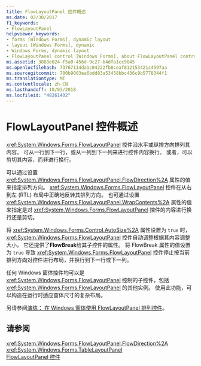 ```yaml
---
title: FlowLayoutPanel 控件概述
ms.date: 03/30/2017
f1_keywords:
- FlowLayoutPanel
helpviewer_keywords:
- forms [Windows Forms], dynamic layout
- layout [Windows Forms], dynamic
- Windows Forms, dynamic layout
- FlowLayoutPanel control [Windows Forms], about FlowLayoutPanel control
ms.assetid: 3883e024-f5a0-456d-9c27-b4dfa1cc9045
ms.openlocfilehash: 73767114da1c04222fb8ceaf812153421c4597aa
ms.sourcegitcommit: 700b9003ea6bdd83a53458bbc436c9b5778344f1
ms.translationtype: MT
ms.contentlocale: zh-CN
ms.lasthandoff: 10/03/2018
ms.locfileid: "48261402"
---
```

# <a name="flowlayoutpanel-control-overview"></a>FlowLayoutPanel 控件概述
<xref:System.Windows.Forms.FlowLayoutPanel> 控件沿水平或纵排方向排列其内容。 可从一行到下一行，或从一列到下一列来进行控件内容换行。 或者，可以剪切其内容，而非进行换行。  
  
 可以通过设置 <xref:System.Windows.Forms.FlowLayoutPanel.FlowDirection%2A> 属性的值来指定排列方向。 <xref:System.Windows.Forms.FlowLayoutPanel> 控件在从右到左 (RTL) 布局中正确地反转其排列方向。 也可通过设置 <xref:System.Windows.Forms.FlowLayoutPanel.WrapContents%2A> 属性的值来指定是对 <xref:System.Windows.Forms.FlowLayoutPanel> 控件的内容进行换行还是剪切。  
  
 将 <xref:System.Windows.Forms.Control.AutoSize%2A> 属性设置为 `true` 时，<xref:System.Windows.Forms.FlowLayoutPanel> 控件自动调整根据其内容调整大小。 它还提供了**FlowBreak**给其子控件的属性。 将 FlowBreak 属性的值设置为 `true` 导致 <xref:System.Windows.Forms.FlowLayoutPanel> 控件停止按当前排列方向对控件进行布局，并换行到下一行或下一列。  
  
 任何 Windows 窗体控件均可以是 <xref:System.Windows.Forms.FlowLayoutPanel> 控制的子控件，包括 <xref:System.Windows.Forms.FlowLayoutPanel> 的其他实例。 使用此功能，可以构造在运行时适应窗体尺寸的复杂布局。  
  
 另请参阅[演练： 在 Windows 窗体使用 FlowLayoutPanel 排列控件](https://msdn.microsoft.com/library/z9w7ek2f\(v=vs.110\))。  
  
## <a name="see-also"></a>请参阅  
 <xref:System.Windows.Forms.FlowLayoutPanel.FlowDirection%2A>  
 <xref:System.Windows.Forms.TableLayoutPanel>  
 [FlowLayoutPanel 控件](../../../../docs/framework/winforms/controls/flowlayoutpanel-control-windows-forms.md)
